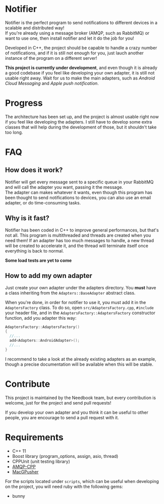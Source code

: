 Notifier
========

Notifier is the perfect program to send notifications to different devices in a scalable and distributed way!  
If you're already using a message broker (AMQP, such as RabbitMQ) or want to use one, then install notifier and let it do the job for you!

Developed in C++, the project should be capable to handle a crazy number of notifications, and if it is still not enough for you,
just lauch another instance of the program on a different server!

**This project is currently under development**, and even though it is already a good codebase if you feel like developing your own adapter,
it is still not usable right away. Wait for us to make the main adapters, such as *Android Cloud Messaging* and *Apple push notification*.

Progress
========

The architecture has been set up, and the project is almost usable right now if you feel like developing the adapters.
I still have to develop some extra classes that will help during the development of those, but it shouldn't take too long.

FAQ
===

How does it work?
-----------------

Notifier will get every message sent to a specific queue in your RabbitMQ and will call the adapter you want, passing it the message.  
The adapter can makes whatever it wants, even though this program has been thought to send notifications to devices, you can also use an
email adapter, or do time-consuming tasks.

Why is it fast?
---------------

Notifier has been coded in C++ to improve general performances, but that's not all. This program is multithreaded and threads are created when you need them!
If an adapter has too much messages to handle, a new thread will be created to accelerate it, and the thread will terminate itself once everything is back to normal.

**Some load tests are yet to come**

How to add my own adapter
-------------------

Just create your own adapter under the adapters directory. You **must** have a class inheriting from the `Adapters::BaseAdapter` abstract class.

When you're done, in order for notifier to use it, you must add it in the `AdaptersFactory` class. To do so, open `src/AdaptersFactory.cpp`, `#include` your header file,
and in the `AdaptersFactory::AdaptersFactory` constructor function, add you adapter this way:

```cpp
AdaptersFactory::AdaptersFactory()
{
  //...
  add<Adapters::AndroidAdapter>();
  //...
}
```

I recommend to take a look at the already existing adapters as an example, though a precise documentation will be available when this will be stable.

Contribute
==========

This project is maintained by the Needbook team, but every contribution is welcome, just for the project and send pull requests!

If you develop your own adapter and you think it can be useful to other people, you are encourage to send a pull request with it.

Requirements
============

  - C++ 11
  - Boost library (program_options, assign, asio, thread)
  - CPPUnit (unit testing library)
  - [AMQP-CPP](https://github.com/CopernicaMarketingSoftware/AMQP-CPP)
  - [MacGPusher](https://github.com/needbook/MacGPusherMacGPusher)

For the scripts located under `scripts`, which can be useful when developing on the project, you will need ruby with the following gems:

  - bunny
